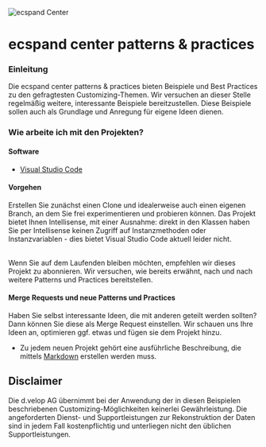 ![ecspand Center](http://www.d-velop.de/wp-content/uploads/ecspand_3cols.png) 

# ecspand center patterns & practices #


### Einleitung ###

Die ecspand center patterns & practices bieten Beispiele und Best Practices zu den gefragtesten Customizing-Themen. Wir versuchen an dieser Stelle regelmäßig weitere, interessante Beispiele bereitzustellen. Diese Beispiele sollen auch als Grundlage und Anregung für eigene Ideen dienen.

### Wie arbeite ich mit den Projekten? ###

#### Software ####
* [Visual Studio Code](https://code.visualstudio.com/)

#### Vorgehen ####

Erstellen Sie zunächst einen Clone und idealerweise auch einen eigenen Branch, an dem Sie frei experimentieren und probieren können. Das Projekt bietet Ihnen Intellisense, 
mit einer Ausnahme: direkt in den Klassen haben  Sie per Intellisense keinen Zugriff auf Instanzmethoden oder Instanzvariablen - dies bietet Visual Studio Code aktuell leider nicht.
<br/><br/>

Wenn Sie auf dem Laufenden bleiben möchten, empfehlen wir dieses Projekt zu abonnieren. Wir versuchen, wie bereits erwähnt, nach und nach weitere Patterns und Practices bereitstellen.

#### Merge Requests und neue Patterns und Practices ####
Haben Sie selbst interessante Ideen, die mit anderen geteilt werden sollten? Dann können Sie diese als Merge Request einstellen. Wir schauen uns Ihre Ideen an, optimieren ggf. etwas und fügen sie dem Projekt hinzu.
* Zu jedem neuen Projekt gehört eine ausführliche Beschreibung, die mittels [Markdown](http://markdowntutorial.com/) erstellen werden muss. 

## Disclaimer ##

Die d.velop AG übernimmt bei der Anwendung der in diesen Beispielen beschriebenen Customizing-Möglichkeiten keinerlei Gewährleistung. Die angeforderten Dienst- und Supportleistungen zur Rekonstruktion der Daten sind in jedem Fall kostenpflichtig und unterliegen nicht den üblichen Supportleistungen.

